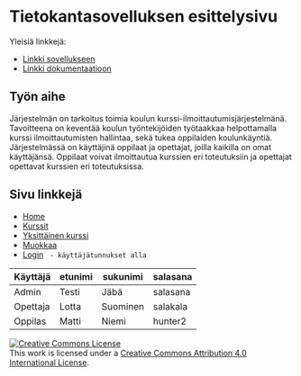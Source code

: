 # Tietokantasovelluksen esittelysivu

Yleisiä linkkejä:

* [Linkki sovellukseen](https://sarapajo.users.cs.helsinki.fi/tsoha/)
* [Linkki dokumentaatioon](https://github.com/JoonasSa/Tsoha-Bootstrap/blob/master/doc/dokumentaatio.pdf)

## Työn aihe

Järjestelmän on tarkoitus toimia koulun kurssi-ilmoittautumisjärjestelmänä. Tavoitteena on  keventää koulun työntekijöiden työtaakkaa helpottamalla kurssi ilmoittautumisten hallintaa, sekä tukea oppilaiden koulunkäyntiä. Järjestelmässä on käyttäjinä oppilaat ja opettajat, joilla kaikilla on omat käyttäjänsä. Oppilaat voivat ilmoittautua kurssien eri toteutuksiin ja opettajat opettavat kurssien eri toteutuksissa.

## Sivu linkkejä

* [Home](http://sarapajo.users.cs.helsinki.fi/tsoha/)
* [Kurssit](http://sarapajo.users.cs.helsinki.fi/tsoha/kurssi/kurssit)
* [Yksittäinen kurssi](http://sarapajo.users.cs.helsinki.fi/tsoha/kurssi/show/1)
* [Muokkaa](http://sarapajo.users.cs.helsinki.fi/tsoha/kurssi/1/edit)
* [Login](http://sarapajo.users.cs.helsinki.fi/tsoha/user/login) ` - käyttäjätunnukset alla`

| Käyttäjä | etunimi | sukunimi | salasana |
| --------- | --------- | -------- | -------- |
| Admin | Testi | Jäbä | salasana |
| Opettaja | Lotta | Suominen | salakala |
| Oppilas | Matti | Niemi | hunter2 |




<a rel="license" href="http://creativecommons.org/licenses/by/4.0/"><img alt="Creative Commons License" style="border-width:0" src="https://i.creativecommons.org/l/by/4.0/88x31.png" /></a><br />This work is licensed under a <a rel="license" href="http://creativecommons.org/licenses/by/4.0/">Creative Commons Attribution 4.0 International License</a>.
